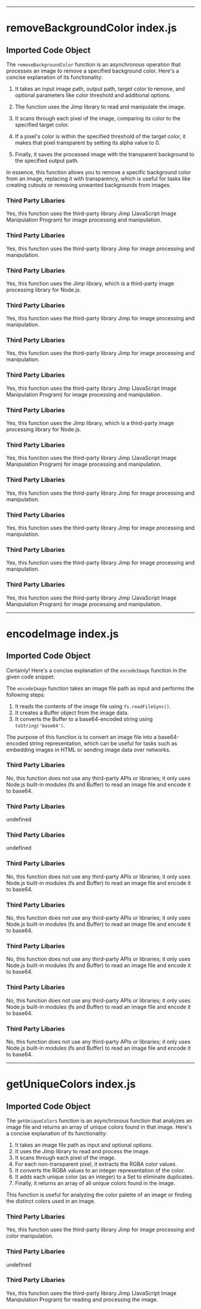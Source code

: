 
  
  
  
  
  
  
  
  
  
  
  
  
  
  
  
  
  
  
  
  
  
  
  
  
  
  
  
  
  
  

---
# removeBackgroundColor index.js
## Imported Code Object
The `removeBackgroundColor` function is an asynchronous operation that processes an image to remove a specified background color. Here's a concise explanation of its functionality:

1. It takes an input image path, output path, target color to remove, and optional parameters like color threshold and additional options.

2. The function uses the Jimp library to read and manipulate the image.

3. It scans through each pixel of the image, comparing its color to the specified target color.

4. If a pixel's color is within the specified threshold of the target color, it makes that pixel transparent by setting its alpha value to 0.

5. Finally, it saves the processed image with the transparent background to the specified output path.

In essence, this function allows you to remove a specific background color from an image, replacing it with transparency, which is useful for tasks like creating cutouts or removing unwanted backgrounds from images.

### Third Party Libaries

Yes, this function uses the third-party library Jimp (JavaScript Image Manipulation Program) for image processing and manipulation.
### Third Party Libaries

Yes, this function uses the third-party library Jimp for image processing and manipulation.
### Third Party Libaries

Yes, this function uses the Jimp library, which is a third-party image processing library for Node.js.
### Third Party Libaries

Yes, this function uses the third-party library Jimp for image processing and manipulation.
### Third Party Libaries

Yes, this function uses the third-party library Jimp for image processing and manipulation.
### Third Party Libaries

Yes, this function uses the third-party library Jimp (JavaScript Image Manipulation Program) for image processing and manipulation.
### Third Party Libaries

Yes, this function uses the Jimp library, which is a third-party image processing library for Node.js.
### Third Party Libaries

Yes, this function uses the third-party library Jimp (JavaScript Image Manipulation Program) for image processing and manipulation.
### Third Party Libaries

Yes, this function uses the third-party library Jimp for image processing and manipulation.
### Third Party Libaries

Yes, this function uses the third-party library Jimp for image processing and manipulation.
### Third Party Libaries

Yes, this function uses the third-party library Jimp for image processing and manipulation.
### Third Party Libaries

Yes, this function uses the third-party library Jimp (JavaScript Image Manipulation Program) for image processing and manipulation.

  
  
---
# encodeImage index.js
## Imported Code Object
Certainly! Here's a concise explanation of the `encodeImage` function in the given code snippet:

The `encodeImage` function takes an image file path as input and performs the following steps:

1. It reads the contents of the image file using `fs.readFileSync()`.
2. It creates a Buffer object from the image data.
3. It converts the Buffer to a base64-encoded string using `toString('base64')`.

The purpose of this function is to convert an image file into a base64-encoded string representation, which can be useful for tasks such as embedding images in HTML or sending image data over networks.

### Third Party Libaries

No, this function does not use any third-party APIs or libraries; it only uses Node.js built-in modules (fs and Buffer) to read an image file and encode it to base64.
### Third Party Libaries

undefined
### Third Party Libaries

undefined
### Third Party Libaries

No, this function does not use any third-party APIs or libraries; it only uses Node.js built-in modules (fs and Buffer) to read an image file and encode it to base64.
### Third Party Libaries

No, this function does not use any third-party APIs or libraries; it only uses Node.js built-in modules (fs and Buffer) to read an image file and encode it to base64.
### Third Party Libaries

No, this function does not use any third-party APIs or libraries; it only uses Node.js built-in modules (fs and Buffer) to read an image file and encode it to base64.
### Third Party Libaries

No, this function does not use any third-party APIs or libraries; it only uses Node.js built-in modules (fs and Buffer) to read an image file and encode it to base64.
### Third Party Libaries

No, this function does not use any third-party APIs or libraries; it only uses Node.js built-in modules (fs and Buffer) to read an image file and encode it to base64.

  
  
  
  
  
  
  
  
  
  
  
  
---
# getUniqueColors index.js
## Imported Code Object
The `getUniqueColors` function is an asynchronous function that analyzes an image file and returns an array of unique colors found in that image. Here's a concise explanation of its functionality:

1. It takes an image file path as input and optional options.
2. It uses the Jimp library to read and process the image.
3. It scans through each pixel of the image.
4. For each non-transparent pixel, it extracts the RGBA color values.
5. It converts the RGBA values to an integer representation of the color.
6. It adds each unique color (as an integer) to a Set to eliminate duplicates.
7. Finally, it returns an array of all unique colors found in the image.

This function is useful for analyzing the color palette of an image or finding the distinct colors used in an image.

### Third Party Libaries

Yes, this function uses the third-party library Jimp for image processing and color manipulation.
### Third Party Libaries

undefined
### Third Party Libaries

Yes, this function uses the third-party library Jimp (JavaScript Image Manipulation Program) for reading and processing the image.

  
  
  
  
  
  
  
  
  
  
  
  
  
  
  
  